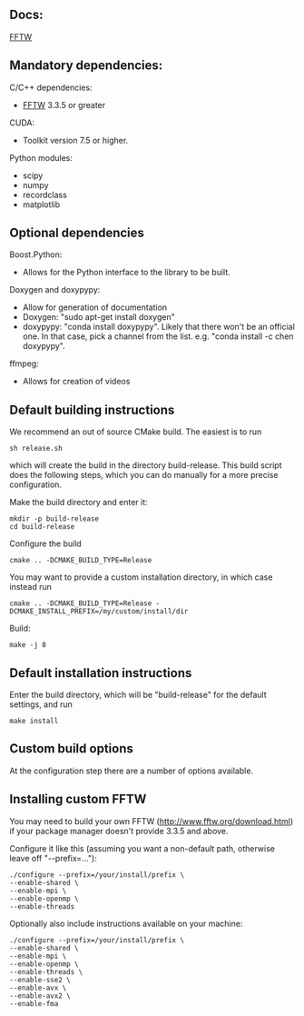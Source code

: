 Docs:
-----
[FFTW](mmalahe.com/hpp/doc)

Mandatory dependencies:
-----------------------
C/C++ dependencies:
- [FFTW](http://www.fftw.org/download.html) 3.3.5 or greater

CUDA:
- Toolkit version 7.5 or higher.

Python modules:
- scipy
- numpy
- recordclass
- matplotlib

Optional dependencies
---------------------

Boost.Python:
- Allows for the Python interface to the library to be built.

Doxygen and doxypypy:
- Allow for generation of documentation
- Doxygen: "sudo apt-get install doxygen"
- doxypypy: "conda install doxypypy". Likely that there won't be an official one. In that case, pick a channel from the list. e.g. "conda install -c chen doxypypy".

ffmpeg:
- Allows for creation of videos

Default building instructions
-----------------------------
We recommend an out of source CMake build. The easiest is to run
~~~~
sh release.sh
~~~~
which will create the build in the directory build-release. This build script does the following steps, which you can do manually for a more precise configuration.

Make the build directory and enter it:
~~~~
mkdir -p build-release
cd build-release
~~~~

Configure the build
~~~~
cmake .. -DCMAKE_BUILD_TYPE=Release
~~~~
You may want to provide a custom installation directory, in which case instead run
~~~~
cmake .. -DCMAKE_BUILD_TYPE=Release -DCMAKE_INSTALL_PREFIX=/my/custom/install/dir
~~~~

Build:
~~~~
make -j 8
~~~~

Default installation instructions
---------------------------------
Enter the build directory, which will be "build-release" for the default settings, and run
~~~~
make install
~~~~

Custom build options
--------------------
At the configuration step there are a number of options available.

Installing custom FFTW
----------------------
You may need to build your own FFTW (http://www.fftw.org/download.html) if your package manager doesn't provide 3.3.5 and above.

Configure it like this (assuming you want a non-default path, otherwise leave off "--prefix=..."):
~~~~
./configure --prefix=/your/install/prefix \
--enable-shared \
--enable-mpi \
--enable-openmp \
--enable-threads
~~~~
Optionally also include instructions available on your machine:
~~~~
./configure --prefix=/your/install/prefix \
--enable-shared \
--enable-mpi \
--enable-openmp \
--enable-threads \
--enable-sse2 \
--enable-avx \
--enable-avx2 \
--enable-fma
~~~~

